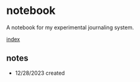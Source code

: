 # notebook
A notebook for my experimental journaling system.

[index](./index.md)

## notes
* 12/28/2023 created
